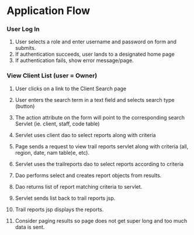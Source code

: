 # Application Flow

### User Log In
1. User selects a role and enter username and password on form and submits. 
1. If authentication succeeds, user lands to a designated home page
1. If authentication fails, show error message/page.

### View Client List (user = Owner)

1. User clicks on a link to the Client Search page
1. User enters the search term in a text field and selects search type (button)
1. The action attribute on the form will point to the corresponding search Servlet (ie. client, staff, code table)
1. Servlet uses client dao to select reports along with criteria

1. Page sends a request to view trail reports servlet along with criteria 
(all, region, date, nam table)e, etc).
1. Servlet uses the trailreports dao to select reports according to criteria
1. Dao performs select and creates report objects from results.
1. Dao returns list of report matching criteria to servlet.
1. Servlet sends list back to trail reports jsp.
1. Trail reports jsp displays the reports.
1. Consider paging results so page does not get super long and too much data 
is sent.

